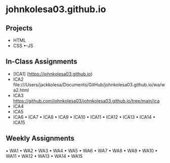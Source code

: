# johnkolesa03.github.io


## Projects
- HTML
- CSS
•-JS
## In-Class Assignments
- [ICA1] (https://johnkolesa03.github.io)
- ICA2 file:///Users/jackkolesa/Documents/GitHub/johnkolesa03.github.io/wa/wa2.html
- ICA3 https://github.com/johnkolesa03/johnkolesa03.github.io/tree/main/ica
- ICA4
- ICA5
- ICA6
• ICA7
• ICA8
• ICA9
• ICA10
• ICA11
• ICA12
• ICA13
• ICA14
• ICA15
## Weekly Assignments
• WA1
• WA2
• WA3
• WA4
• WA5
• WA6
• WA7
• WA8
• WA9
• WA10
• WA11
• WA12
• WA13
• WA14
• WA15